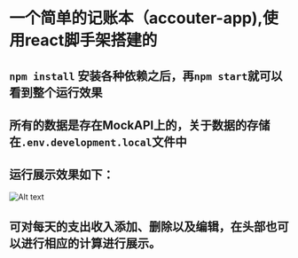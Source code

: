 # 一个简单的记账本（accouter-app),使用react脚手架搭建的

## ```npm install``` 安装各种依赖之后，再```npm start```就可以看到整个运行效果

## 所有的数据是存在MockAPI上的，关于数据的存储在```.env.development.local```文件中

## 运行展示效果如下：
![Alt text](./accout-app.png)
## 可对每天的支出收入添加、删除以及编辑，在头部也可以进行相应的计算进行展示。